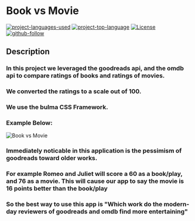# Book vs Movie

[![project-languages-used](https://img.shields.io/github/languages/count/theykay/Book-vs-Movie?color=important)](https://github.com/theykay/Book-vs-Movie)
[![project-top-language](https://img.shields.io/github/languages/top/theykay/Book-vs-Movie?color=blueviolet)](https://github.com/theykay/Book-vs-Movie)
[![License](https://img.shields.io/github/license/theykay/Book-vs-Movie)](https://github.com/theykay/Book-vs-Movie/blob/main/LICENSE)
[![github-follow](https://img.shields.io/github/followers/theykay?label=Follow&logoColor=purple&style=social)](https://github.com/theykay)

## Description
### In this project we leveraged the goodreads api, and the omdb api to compare ratings of books and ratings of movies.
### We converted the ratings to a scale out of 100.
### We use the bulma CSS Framework. 
### Example Below: 
![Book vs Movie](./assets/Screenshot.PNG)
### Immediately noticable in this application is the pessimism of goodreads toward older works. 
### For example Romeo and Juliet will score a 60 as a book/play, and 76 as a movie. This will cause our app to say the movie is 16 points better than the book/play
### So the best way to use this app is "Which work do the modern-day reviewers of goodreads and omdb find more entertaining"